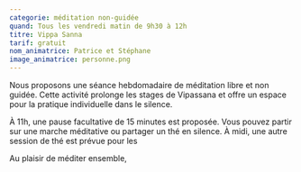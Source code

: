 ```yaml
---
categorie: méditation non-guidée
quand: Tous les vendredi matin de 9h30 à 12h
titre: Vippa Sanna
tarif: gratuit
nom_animatrice: Patrice et Stéphane
image_animatrice: personne.png
---
```

Nous proposons une séance hebdomadaire de méditation libre et non guidée. Cette activité prolonge les stages de Vipassana et offre un espace pour la pratique individuelle dans le silence.

À 11h, une pause facultative de 15 minutes est proposée. Vous pouvez partir sur une marche méditative ou partager un thé en silence. À midi, une autre session de thé est prévue pour les 

Au plaisir de méditer ensemble,
